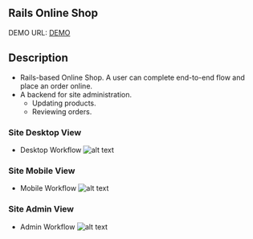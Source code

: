 ## Rails Online Shop
DEMO URL: [DEMO](https://boiling-waters-38232.herokuapp.com/)

## Description
- Rails-based Online Shop. A user can complete end-to-end flow and place an order online.
- A backend for site administration.
    - Updating products.
    - Reviewing orders.

### Site Desktop View

* Desktop Workflow
![alt text](app/assets/images/site_workflow_desktop.gif)

### Site Mobile View

* Mobile Workflow
![alt text](app/assets/images/site_mobile_workflow.gif)

### Site Admin View

* Admin Workflow
![alt text](app/assets/images/site_mobile_workflow.gif)
